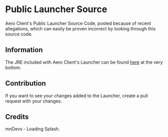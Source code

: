 # Public Launcher Source

Aero Client's Public Launcher Source Code, posted because of recent allegations, which can easily be proven incorrect by looking through this source code.

## Information

The JRE included with Aero Client's Launcher can be found <a href="https://www.oracle.com/java/technologies/javase-jre8-downloads.html">here</a> at the very bottom.

## Contribution

If you want to see your changes added to the Launcher, create a pull request with your changes.

## Credits

mnDevs - Loading Splash.

